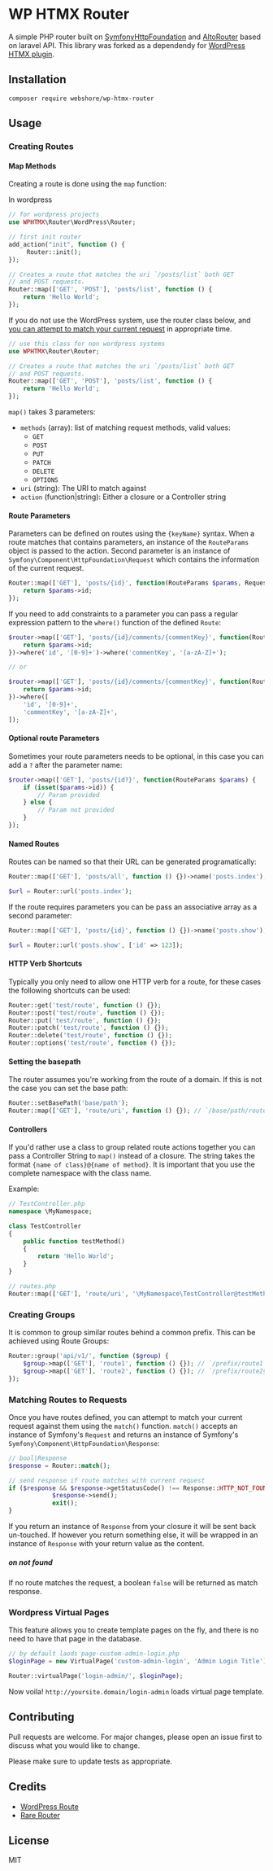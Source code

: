 # WP HTMX Router

A simple PHP router built on [SymfonyHttpFoundation](https://github.com/symfony/http-foundation) and [AltoRouter](https://github.com/dannyvankooten/AltoRouter) based on laravel API.
This library was forked as a dependendy for [WordPress HTMX plugin](https://github.com/webshore-digital/wp-htmx).

## Installation

```
composer require webshore/wp-htmx-router
```

## Usage

### Creating Routes

#### Map Methods

Creating a route is done using the `map` function:


In wordpress
```php
// for wordpress projects
use WPHTMX\Router\WordPress\Router;

// first init router
add_action("init", function () {
     Router::init();
});

// Creates a route that matches the uri `/posts/list` both GET 
// and POST requests. 
Router::map(['GET', 'POST'], 'posts/list', function () {
    return 'Hello World';
});
```

If you do not use the WordPress system, use the router class below, and [you can attempt to match your current request](#matching-routes-to-requests) in appropriate time.
```php
// use this class for non wordpress systems
use WPHTMX\Router\Router;

// Creates a route that matches the uri `/posts/list` both GET 
// and POST requests. 
Router::map(['GET', 'POST'], 'posts/list', function () {
    return 'Hello World';
});
```



`map()` takes 3 parameters:

- `methods` (array): list of matching request methods, valid values:
    + `GET`
    + `POST`
    + `PUT`
    + `PATCH`
    + `DELETE`
    + `OPTIONS`
- `uri` (string): The URI to match against
- `action`  (function|string): Either a closure or a Controller string

#### Route Parameters
Parameters can be defined on routes using the `{keyName}` syntax. When a route matches that contains parameters, an instance of the `RouteParams` object is passed to the action. Second parameter is an instance of `Symfony\Component\HttpFoundation\Request` which contains the information of the current request.

```php
Router::map(['GET'], 'posts/{id}', function(RouteParams $params, Request $request) {
    return $params->id;
});
```
If you need to add constraints to a parameter you can pass a regular expression pattern to the `where()` function of the defined `Route`:

```php
$router->map(['GET'], 'posts/{id}/comments/{commentKey}', function(RouteParams $params) {
    return $params->id;
})->where('id', '[0-9]+')->where('commentKey', '[a-zA-Z]+');

// or

$router->map(['GET'], 'posts/{id}/comments/{commentKey}', function(RouteParams $params) {
    return $params->id;
})->where([
    'id', '[0-9]+',
    'commentKey', '[a-zA-Z]+',
]);
```

#### Optional route Parameters
Sometimes your route parameters needs to be optional, in this case you can add a `?` after the parameter name:

```php
$router->map(['GET'], 'posts/{id?}', function(RouteParams $params) {
    if (isset($params->id)) {
        // Param provided
    } else {
        // Param not provided
    }
});
```

#### Named Routes
Routes can be named so that their URL can be generated programatically:

```php
Router::map(['GET'], 'posts/all', function () {})->name('posts.index');

$url = Router::url('posts.index');
```

If the route requires parameters you can be pass an associative array as a second parameter:

```php
Router::map(['GET'], 'posts/{id}', function () {})->name('posts.show');

$url = Router::url('posts.show', ['id' => 123]);
```

#### HTTP Verb Shortcuts
Typically you only need to allow one HTTP verb for a route, for these cases the following shortcuts can be used:

```php
Router::get('test/route', function () {});
Router::post('test/route', function () {});
Router::put('test/route', function () {});
Router::patch('test/route', function () {});
Router::delete('test/route', function () {});
Router::options('test/route', function () {});
```

#### Setting the basepath
The router assumes you're working from the route of a domain. If this is not the case you can set the base path:

```php
Router::setBasePath('base/path');
Router::map(['GET'], 'route/uri', function () {}); // `/base/path/route/uri`
```

#### Controllers
If you'd rather use a class to group related route actions together you can pass a Controller String to `map()` instead of a closure. The string takes the format `{name of class}@{name of method}`. It is important that you use the complete namespace with the class name.

Example:

```php
// TestController.php
namespace \MyNamespace;

class TestController
{
    public function testMethod()
    {
        return 'Hello World';
    }
}

// routes.php
Router::map(['GET'], 'route/uri', '\MyNamespace\TestController@testMethod');
```

### Creating Groups
It is common to group similar routes behind a common prefix. This can be achieved using Route Groups:

```php
Router::group('api/v1/', function ($group) {
    $group->map(['GET'], 'route1', function () {}); // `/prefix/route1`
    $group->map(['GET'], 'route2', function () {}); // `/prefix/route2§`
});
```

### Matching Routes to Requests
Once you have routes defined, you can attempt to match your current request against them using the `match()` function. `match()` accepts an instance of Symfony's `Request` and returns an instance of Symfony's `Symfony\Component\HttpFoundation\Response`:

```php
// bool|Response
$response = Router::match();

// send response if route matches with current request
if ($response && $response->getStatusCode() !== Response::HTTP_NOT_FOUND) {
            $response->send();
            exit();
}
```

If you return an instance of `Response` from your closure it will be sent back un-touched. If however you return something else, it will be wrapped in an instance of `Response` with your return value as the content.
##### on not found
If no route matches the request, a boolean `false` will be returned as match response.


### Wordpress Virtual Pages

This feature allows you to create template pages on the fly, and there is no need to have that page in the database.

```php
// by default laods page-custom-admin-login.php
$loginPage = new VirtualPage('custom-admin-login', 'Admin Login Title');

Router::virtualPage('login-admin/', $loginPage);
```

Now voila! ```http://yoursite.domain/login-admin``` loads virtual page template.


Contributing
----
Pull requests are welcome. For major changes, please open an issue first to discuss what you would like to change.

Please make sure to update tests as appropriate.


Credits
----
* [WordPress Route](https://github.com/smarteist/wordpress-router)
* [Rare Router](https://github.com/Rareloop/router)


License
----

MIT
